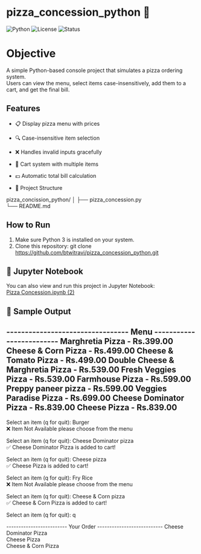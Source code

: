 # pizza_concession_python 🍕 
![Python](https://img.shields.io/badge/Python-3.x-blue.svg)
![License](https://img.shields.io/badge/License-MIT-green.svg)
![Status](https://img.shields.io/badge/Status-Active-success.svg)
# Objective 

A simple Python-based console project that simulates a pizza ordering system.  
Users can view the menu, select items case-insensitively, add them to a cart, and get the final bill.

## Features
- 📋 Display pizza menu with prices
- 🔍 Case-insensitive item selection
- ❌ Handles invalid inputs gracefully
- 🛒 Cart system with multiple items
- 💵 Automatic total bill calculation

- 📂 Project Structure

pizza_concission_python/
│
├── pizza_concession.py  
└── README.md             


## How to Run
1. Make sure Python 3 is installed on your system.
2. Clone this repository:
   git clone https://github.com/btwitravi/pizza_concession_python.git
## 📓 Jupyter Notebook
You can also view and run this project in Jupyter Notebook:  
[Pizza Concession.ipynb (2)](Pizza%20Concession.ipynb (2))

## 📌 Sample Output

--------------------------------- Menu -------------------------
Marghretia Pizza                    - Rs.399.00
Cheese & Corn Pizza                 - Rs.499.00
Cheese & Tomato Pizza               - Rs.499.00
Double Cheese & Marghretia Pizza    - Rs.539.00
Fresh Veggies Pizza                 - Rs.539.00
Farmhouse Pizza                     - Rs.599.00
Preppy paneer pizza                 - Rs.599.00
Veggies Paradise Pizza              - Rs.699.00
Cheese Dominator Pizza              - Rs.839.00
Cheese Pizza                        - Rs.839.00
----------------------------------------------------------------

Select an item (q for quit): Burger  
❌ Item Not Available please choose from the menu  

Select an item (q for quit): Cheese Dominator pizza  
✅ Cheese Dominator Pizza is added to cart!  

Select an item (q for quit): Cheese pizza  
✅ Cheese Pizza is added to cart!  

Select an item (q for quit): Fry Rice  
❌ Item Not Available please choose from the menu  

Select an item (q for quit): Cheese & Corn pizza  
✅ Cheese & Corn Pizza is added to cart!  

Select an item (q for quit): q  

------------------------- Your Order ---------------------------
Cheese Dominator Pizza  
Cheese Pizza  
Cheese & Corn Pizza
